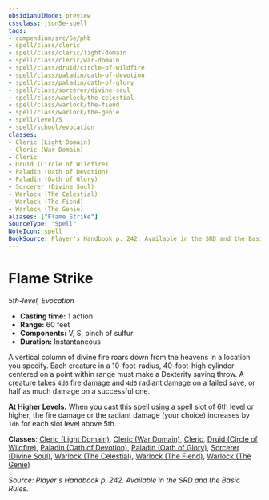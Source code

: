 ```yaml
---
obsidianUIMode: preview
cssclass: json5e-spell
tags:
- compendium/src/5e/phb
- spell/class/cleric
- spell/class/cleric/light-domain
- spell/class/cleric/war-domain
- spell/class/druid/circle-of-wildfire
- spell/class/paladin/oath-of-devotion
- spell/class/paladin/oath-of-glory
- spell/class/sorcerer/divine-soul
- spell/class/warlock/the-celestial
- spell/class/warlock/the-fiend
- spell/class/warlock/the-genie
- spell/level/5
- spell/school/evocation
classes:
- Cleric (Light Domain)
- Cleric (War Domain)
- Cleric
- Druid (Circle of Wildfire)
- Paladin (Oath of Devotion)
- Paladin (Oath of Glory)
- Sorcerer (Divine Soul)
- Warlock (The Celestial)
- Warlock (The Fiend)
- Warlock (The Genie)
aliases: ["Flame Strike"]
SourceType: "Spell"
NoteIcon: spell
BookSource: Player's Handbook p. 242. Available in the SRD and the Basic Rules.
---
```

# Flame Strike
*5th-level, Evocation*  

- **Casting time:** 1 action
- **Range:** 60 feet
- **Components:** V, S, pinch of sulfur
- **Duration:** Instantaneous

A vertical column of divine fire roars down from the heavens in a location you specify. Each creature in a 10-foot-radius, 40-foot-high cylinder centered on a point within range must make a Dexterity saving throw. A creature takes `4d6` fire damage and `4d6` radiant damage on a failed save, or half as much damage on a successful one.

**At Higher Levels.** When you cast this spell using a spell slot of 6th level or higher, the fire damage or the radiant damage (your choice) increases by `1d6` for each slot level above 5th.

**Classes**: [Cleric (Light Domain)](/2-Mechanics/CLI/classes/cleric-light-domain.md), [Cleric (War Domain)](/2-Mechanics/CLI/classes/cleric-war-domain.md), [Cleric](/2-Mechanics/CLI/classes/cleric.md), [Druid (Circle of Wildfire)](/2-Mechanics/CLI/classes/druid-circle-of-wildfire-tce.md), [Paladin (Oath of Devotion)](/2-Mechanics/CLI/classes/paladin-oath-of-devotion.md), [Paladin (Oath of Glory)](/2-Mechanics/CLI/classes/paladin-oath-of-glory-tce.md), [Sorcerer (Divine Soul)](/2-Mechanics/CLI/classes/sorcerer-divine-soul-xge.md), [Warlock (The Celestial)](/2-Mechanics/CLI/classes/warlock-the-celestial-xge.md), [Warlock (The Fiend)](/2-Mechanics/CLI/classes/warlock-the-fiend.md), [Warlock (The Genie)](/2-Mechanics/CLI/classes/warlock-the-genie-tce.md)

*Source: Player's Handbook p. 242. Available in the SRD and the Basic Rules.*